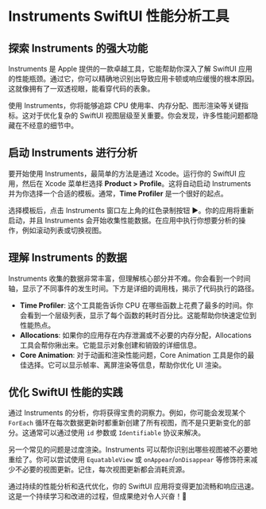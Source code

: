 ﻿# Instruments SwiftUI 性能分析工具

## 探索 Instruments 的强大功能

Instruments 是 Apple 提供的一款卓越工具，它能帮助你深入了解 SwiftUI 应用的性能瓶颈。通过它，你可以精确地识别出导致应用卡顿或响应缓慢的根本原因。这就像拥有了一双透视眼，能看穿代码的表象。

使用 Instruments，你将能够追踪 CPU 使用率、内存分配、图形渲染等关键指标。这对于优化复杂的 SwiftUI 视图层级至关重要。你会发现，许多性能问题都隐藏在不经意的细节中。

## 启动 Instruments 进行分析

要开始使用 Instruments，最简单的方法是通过 Xcode。运行你的 SwiftUI 应用，然后在 Xcode 菜单栏选择 **Product > Profile**。这将自动启动 Instruments 并为你选择一个合适的模板。通常，**Time Profiler** 是一个很好的起点。

选择模板后，点击 Instruments 窗口左上角的红色录制按钮 ▶️。你的应用将重新启动，并且 Instruments 会开始收集性能数据。在应用中执行你想要分析的操作，例如滚动列表或切换视图。

## 理解 Instruments 的数据

Instruments 收集的数据非常丰富，但理解核心部分并不难。你会看到一个时间轴，显示了不同事件的发生时间。下方是详细的调用栈，揭示了代码执行的路径。

*   **Time Profiler**: 这个工具能告诉你 CPU 在哪些函数上花费了最多的时间。你会看到一个层级列表，显示了每个函数的耗时百分比。这能帮助你快速定位到性能热点。
*   **Allocations**: 如果你的应用存在内存泄漏或不必要的内存分配，Allocations 工具会帮你揪出来。它能显示对象创建和销毁的详细信息。
*   **Core Animation**: 对于动画和渲染性能问题，Core Animation 工具是你的最佳选择。它可以显示帧率、离屏渲染等信息，帮助你优化 UI 渲染。

## 优化 SwiftUI 性能的实践

通过 Instruments 的分析，你将获得宝贵的洞察力。例如，你可能会发现某个 `ForEach` 循环在每次数据更新时都重新创建了所有视图，而不是只更新变化的部分。这通常可以通过使用 `id` 参数或 `Identifiable` 协议来解决。

另一个常见的问题是过度渲染。Instruments 可以帮你识别出哪些视图被不必要地重绘了。你可以尝试使用 `EquatableView` 或 `onAppear`/`onDisappear` 等修饰符来减少不必要的视图更新。记住，每次视图更新都会消耗资源。

通过持续的性能分析和迭代优化，你的 SwiftUI 应用将变得更加流畅和响应迅速。这是一个持续学习和改进的过程，但成果绝对令人兴奋！🚀


